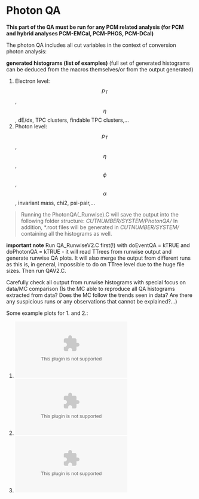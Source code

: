 # Photon QA 

**This part of the QA must be run for any PCM related analysis (for PCM and hybrid analyses PCM-EMCal, PCM-PHOS, PCM-DCal)**

The photon QA includes all cut variables in the context of conversion photon analysis:

**generated histograms (list of examples)** (full set of generated histograms can be deduced from the macros themselves/or from the output generated)
1. Electron level:  $$p_T$$, $$\eta$$, dE/dx, TPC clusters, findable TPC clusters,...
2. Photon level: $$p_T$$, $$\eta$$, $$\phi$$, $$\alpha$$, invariant mass, chi2, psi-pair,...

> Running the PhotonQA(_Runwise).C will save the output into the following folder structure: _CUTNUMBER/SYSTEM/PhotonQA/_ 
> In addition, *.root files will be generated in _CUTNUMBER/SYSTEM/_ containing all the histograms as well.

**important note**
Run QA_RunwiseV2.C first(!) with doEventQA = kTRUE and doPhotonQA = kTRUE - it will read TTrees from runwise output and generate runwise QA plots. It will also merge the output from different runs as this is, in general, impossible to do on TTree level due to the huge file sizes.
Then run QAV2.C.

Carefully check all output from runwise histograms with special focus on data/MC comparison (Is the MC able to reproduce all QA histograms extracted from data? Does the MC follow the trends seen in data? Are there any suspicious runs or any observations that cannot be explained?...)

Some example plots for 1. and 2.:

1. ![](/QA/figures/Photon_Phi.eps)
2. ![](/QA/Armenteros_LHC12h.eps)
2. ![](/QA/figures/hGammaEta.eps)





